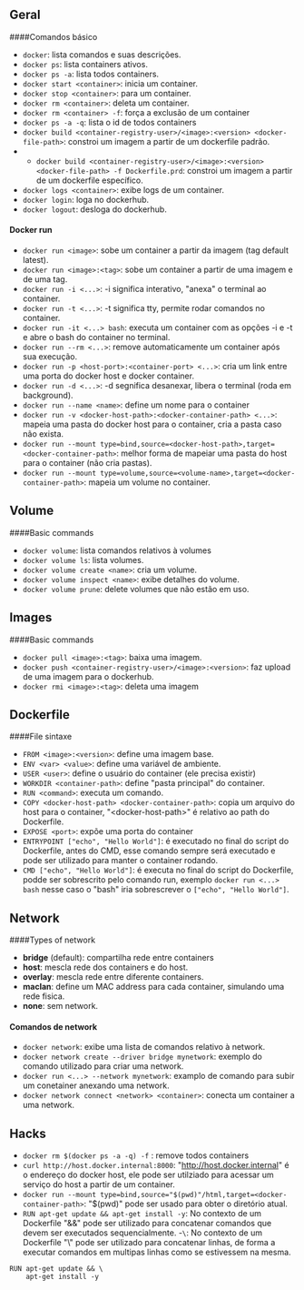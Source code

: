 ## Geral 

####Comandos básico
- `docker`: lista comandos e suas descrições.
- `docker ps`: lista containers ativos.
- `docker ps -a`: lista todos containers.
- `docker start <container>`: inicia um container.
- `docker stop <container>`: para um container.
- `docker rm <container>`: deleta um container.
- `docker rm <container> -f`: força a exclusão de um container
- `docker ps -a -q`: lista o id de todos containers
- `docker build <container-registry-user>/<image>:<version> <docker-file-path>`: constroi um imagem a partir de um dockerfile padrão.
- - `docker build <container-registry-user>/<image>:<version> <docker-file-path> -f Dockerfile.prd`: constroi um imagem a partir de um dockerfile específico.
- `docker logs <container>`: exibe logs de um container.
- `docker login`: loga no dockerhub.
- `docker logout`: desloga do dockerhub.

#### Docker run
- `docker run <image>`: sobe um container a partir da imagem (tag default latest).
- `docker run <image>:<tag>`: sobe um container a partir de uma imagem e de uma tag.
- `docker run -i <...>`: -i significa interativo, "anexa" o terminal ao container.
- `docker run -t <...>`: -t significa tty, permite rodar comandos no container.
- `docker run -it <...> bash`: executa um container com as opções -i e -t e abre o bash do container no terminal.
- `docker run --rm <...>`: remove automaticamente um container após sua execução.
- `docker run -p <host-port>:<container-port> <...>`: cria um link entre uma porta do docker host e docker container.
- `docker run -d <...>`: -d segnifica desanexar, libera o terminal (roda em background).
- `docker run --name <name>`: define um nome para o container
- `docker run -v <docker-host-path>:<docker-container-path> <...>`: mapeia uma pasta do docker host para o container, cria a pasta caso não exista.
- `docker run --mount type=bind,source=<docker-host-path>,target=<docker-container-path>`: melhor forma de mapeiar uma pasta do host para o container (não cria pastas).
- `docker run --mount type=volume,source=<volume-name>,target=<docker-container-path>`: mapeia um volume no container.

## Volume

####Basic commands
- `docker volume`: lista comandos relativos à volumes
- `docker volume ls`: lista volumes.
- `docker volume create <name>`: cria um volume.
- `docker volume inspect <name>`: exibe detalhes do volume.
- `docker volume prune`: delete volumes que não estão em uso.

## Images

####Basic commands
- `docker pull <image>:<tag>`: baixa uma imagem.
- `docker push <container-registry-user>/<image>:<version>`: faz upload de uma imagem para o dockerhub.
- `docker rmi <image>:<tag>`: deleta uma  imagem


## Dockerfile

####File sintaxe
- `FROM <image>:<version>`: define uma imagem base.
- `ENV <var> <value>`: define uma variável de ambiente.
- `USER <user>`: define o usuário do container (ele precisa existir)
- `WORKDIR <container-path>`: define "pasta principal" do container.
- `RUN <command>`: executa um comando.
- `COPY <docker-host-path> <docker-container-path>`: copia um arquivo do host para o container, "\<docker-host-path\>" é relativo ao path do Dockerfile.
- `EXPOSE <port>`: expõe uma porta do container
- `ENTRYPOINT ["echo", "Hello World"]`: é executado no final do script do Dockerfile, antes do CMD, esse comando sempre será executado e pode ser utilizado para manter o container rodando.
- `CMD ["echo", "Hello World"]`: é executa no final do script do Dockerfile, podde ser sobrescrito pelo comando run, exemplo `docker run <...> bash` nesse caso o "bash" iria sobrescrever o `["echo", "Hello World"]`.


## Network 

####Types of network
- **bridge** (default): compartilha rede entre containers
- **host**: mescla rede dos containers e do host.
- **overlay**: mescla rede entre diferente containers.
- **maclan**:  define um MAC address para cada container, simulando uma rede fisica.
- **none**: sem network.

#### Comandos de network    
- `docker network`: exibe uma lista de comandos relativo à network.
- `docker network create --driver bridge mynetwork`: exemplo do comando utilizado para criar uma network.
- `docker run <...> --network mynetwork`: examplo de comando para subir um conetainer anexando uma network.
- `docker network connect <network> <container>`: conecta um container a uma network.

## Hacks
- `docker rm $(docker ps -a -q) -f` : remove todos containers
- `curl http://host.docker.internal:8000`: "http://host.docker.internal" é o endereço do docker host, ele pode ser utilziado para acessar um serviço do host a partir de um container.
- `docker run --mount type=bind,source="$(pwd)"/html,target=<docker-container-path>`: "$(pwd)" pode ser usado para obter o diretório atual.
- `RUN apt-get update && apt-get install -y`: No contexto de um Dockerfile "&&" pode ser utilizado para concatenar comandos que devem ser executados sequencialmente.
-`\`: No contexto de um Dockerfile "\\" pode ser utilizado para concatenar linhas, de forma a executar comandos em multipas linhas como se estivessem na mesma.
`````
RUN apt-get update && \ 
    apt-get install -y
`````
